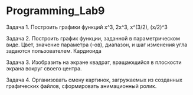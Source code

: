 # Programming_Lab9
Задача 1. Построить графики функций x^3, 2x^3, x^(3/2), (x/2)^3

Задача 2. Построить график функции, заданной в параметрическом виде. Цвет, значение параметра (-ов), диапазон, и шаг изменения угла задаются пользователем. Кардиоида 

Задача 3. Изобразить на экране квадрат, вращающийся в плоскости экрана вокруг своего центра.

Задача 4. Организовать смену картинок, загружаемых из созданных графических файлов, сформировать анимационный ролик.
